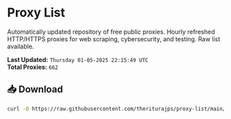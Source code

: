 # Proxy List

Automatically updated repository of free public proxies. Hourly refreshed HTTP/HTTPS proxies for web scraping, cybersecurity, and testing. Raw list available.

**Last Updated:** `Thursday 01-05-2025 22:15:49 UTC`  
**Total Proxies:** `662`

## 📥 Download
```bash
curl -O https://raw.githubusercontent.com/theriturajps/proxy-list/main/proxies.txt
